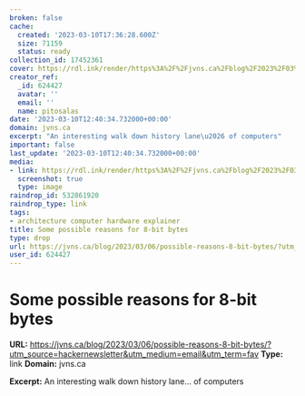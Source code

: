 ```yaml
---
broken: false
cache:
  created: '2023-03-10T17:36:28.600Z'
  size: 71159
  status: ready
collection_id: 17452361
cover: https://rdl.ink/render/https%3A%2F%2Fjvns.ca%2Fblog%2F2023%2F03%2F06%2Fpossible-reasons-8-bit-bytes%2F%3Futm_source%3Dhackernewsletter%26utm_medium%3Demail%26utm_term%3Dfav
creator_ref:
  _id: 624427
  avatar: ''
  email: ''
  name: pitosalas
date: '2023-03-10T12:40:34.732000+00:00'
domain: jvns.ca
excerpt: "An interesting walk down history lane\u2026 of computers"
important: false
last_update: '2023-03-10T12:40:34.732000+00:00'
media:
- link: https://rdl.ink/render/https%3A%2F%2Fjvns.ca%2Fblog%2F2023%2F03%2F06%2Fpossible-reasons-8-bit-bytes%2F%3Futm_source%3Dhackernewsletter%26utm_medium%3Demail%26utm_term%3Dfav
  screenshot: true
  type: image
raindrop_id: 532861920
raindrop_type: link
tags:
- architecture computer hardware explainer
title: Some possible reasons for 8-bit bytes
type: drop
url: https://jvns.ca/blog/2023/03/06/possible-reasons-8-bit-bytes/?utm_source=hackernewsletter&utm_medium=email&utm_term=fav
user_id: 624427
---
```


# Some possible reasons for 8-bit bytes

**URL:** https://jvns.ca/blog/2023/03/06/possible-reasons-8-bit-bytes/?utm_source=hackernewsletter&utm_medium=email&utm_term=fav
**Type:** link
**Domain:** jvns.ca

**Excerpt:** An interesting walk down history lane… of computers
